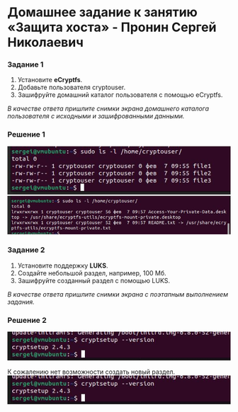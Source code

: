 # Домашнее задание к занятию  «Защита хоста» - Пронин Сергей Николаевич

### Задание 1

1. Установите **eCryptfs**.
2. Добавьте пользователя cryptouser.
3. Зашифруйте домашний каталог пользователя с помощью eCryptfs.


*В качестве ответа  пришлите снимки экрана домашнего каталога пользователя с исходными и зашифрованными данными.*  

### Решение 1

![img_sdb13-01.01.01.JPG](images/img_sdb13-01.01.01.JPG)
![img_sdb13-01.01.02.JPG](images/img_sdb13-01.01.02.JPG)

### Задание 2

1. Установите поддержку **LUKS**.
2. Создайте небольшой раздел, например, 100 Мб.
3. Зашифруйте созданный раздел с помощью LUKS.

*В качестве ответа пришлите снимки экрана с поэтапным выполнением задания.*

### Решение 2

![img_sdb13-01.02.01.JPG](images/img_sdb13-01.02.01.JPG)

К сожалению нет возможности создать новый раздел.  
![img_sdb13-01.02.02.JPG](images/img_sdb13-01.02.01.JPG)
